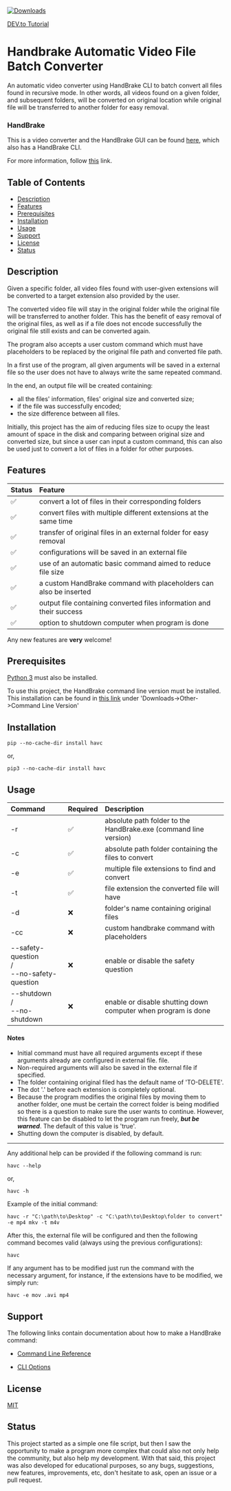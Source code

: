[![Downloads](https://pepy.tech/badge/havc)](https://pepy.tech/project/havc)

[DEV.to Tutorial](https://dev.to/liathyr/how-to-encode-files-preserving-folder-hierarchy-4phi)

# Handbrake Automatic Video File Batch Converter

An automatic video converter using HandBrake CLI to batch convert all files found in recursive mode. In other words, all videos found on a given folder, and subsequent folders, will be converted on original location while original file will be transferred to another folder for easy removal.

### HandBrake

This is a video converter and the HandBrake GUI can be found [here](https://handbrake.fr), which also has a HandBrake CLI.

For more information, follow [this](https://handbrake.fr/docs/en/latest/table-of-contents.html) link.

## Table of Contents

- [Description](#description)
- [Features](#features)
- [Prerequisites](#prerequisites)
- [Installation](#installation)
- [Usage](#usage)
- [Support](#support)
- [License](#license)
- [Status](#status)

<a name="description"></a>

## Description

Given a specific folder, all video files found with user-given extensions will be converted to a target extension also provided by the user.

The converted video file will stay in the original folder while the original file will be transferred to another folder. This has the benefit of easy removal of the original files, as well as if a file does not encode successfully the original file still exists and can be converted again.

The program also accepts a user custom command which must have placeholders to be replaced by the original file path and converted file path.

In a first use of the program, all given arguments will be saved in a external file so the user does not have to always write the same repeated command.

In the end, an output file will be created containing:

- all the files' information, files' original size and converted size;
- if the file was successfully encoded;
- the size difference between all files.

Initially, this project has the aim of reducing files size to ocupy the least amount of space in the disk and comparing between original size and converted size, but since a user can input a custom command, this can also be used just to convert a lot of files in a folder for other purposes.

<a name="features"></a>

## Features

| Status | Feature                                                              |
|:-------|:---------------------------------------------------------------------|
| ✅      | convert a lot of files in their corresponding folders                |
| ✅      | convert files with multiple different extensions at the same time    |
| ✅      | transfer of original files in an external folder for easy removal    |
| ✅      | configurations will be saved in an external file                     |
| ✅      | use of an automatic basic command aimed to reduce file size          |
| ✅      | a custom HandBrake command with placeholders can also be inserted    |
| ✅      | output file containing converted files information and their success |
| ✅      | option to shutdown computer when program is done                     |

Any new features are **very** welcome!

<a name="prerequisites"></a>

## Prerequisites

[Python 3](https://www.python.org/downloads/) must also be installed.

To use this project, the HandBrake command line version must be installed. This installation can be found
in [this link](https://handbrake.fr/downloads.php) under 'Downloads->Other->Command Line Version'

<a name="installation"></a>

## Installation

```
pip --no-cache-dir install havc
```

or,

```
pip3 --no-cache-dir install havc
```

<a name="usage"></a>

## Usage

| Command                                            | Required | Description                                                      |
|:---------------------------------------------------|:---------|:-----------------------------------------------------------------|
| -r                                                 | ✅        | absolute path folder to the HandBrake.exe (command line version) |
| -c                                                 | ✅        | absolute path folder containing the files to convert             |
| -e                                                 | ✅        | multiple file extensions to find and convert                     |
| -t                                                 | ✅        | file extension the converted file will have                      |
| -d                                                 | ❌        | folder's name containing original files                          |
| -cc                                                | ❌        | custom handbrake command with placeholders                       |
| --safety-question <br/>/<br/> --no-safety-question | ❌        | enable or disable the safety question                            |
| --shutdown <br/>/<br/> --no-shutdown               | ❌        | enable or disable shutting down computer when program is done    |

#### Notes

- Initial command must have all required arguments except if these arguments already are configured in external file.
  file.
- Non-required arguments will also be saved in the external file if specified.
- The folder containing original filed has the default name of 'TO-DELETE'.
- The dot '.' before each extension is completely optional.
- Because the program modifies the original files by moving them to another folder, one must be certain the correct folder is being modified so there is a question to make sure the user wants to continue. However, this feature can be disabled to let the program run freely, **_but be warned_**. The default of this value is 'true'.
- Shutting down the computer is disabled, by default.

---

Any additional help can be provided if the following command is run:

```
havc --help
```
or,
```
havc -h
```

Example of the initial command:

```
havc -r "C:\path\to\Desktop" -c "C:\path\to\Desktop\folder to convert" -e mp4 mkv -t m4v
```

After this, the external file will be configured and then the following command becomes valid (always using the previous configurations):

```
havc
```

If any argument has to be modified just run the command with the necessary argument, for instance, if the extensions have to be modified, we simply run:

```
havc -e mov .avi mp4
```

<a name="support"></a>

## Support

The following links contain documentation about how to make a HandBrake command:

- [Command Line Reference](https://handbrake.fr/docs/en/latest/cli/command-line-reference.html)

- [CLI Options](https://handbrake.fr/docs/en/latest/cli/cli-options.html)

<a name="license"></a>

## License

[MIT](https://choosealicense.com/licenses/mit/)

<a name="status"></a>

## Status

This project started as a simple one file script, but then I saw the opportunity to make a program more complex that could also not only help the community, but also help my development. With that said, this project was also developed for educational purposes, so any bugs, suggestions, new features, improvements, etc, don't hesitate to ask, open an issue or a pull request.
